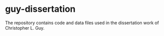 # guy-dissertation
The repository contains code and data files used in the dissertation work of Christopher L. Guy.

